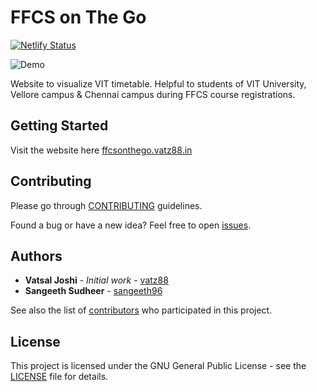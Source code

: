 # FFCS on The Go

[![Netlify Status](https://api.netlify.com/api/v1/badges/6d48d2f4-8dc7-4780-ae32-e8da62053826/deploy-status)](https://app.netlify.com/sites/ffcsonthego/deploys)

![Demo](demo.gif 'Demo')

Website to visualize VIT timetable. Helpful to students of VIT University, Vellore campus & Chennai campus during FFCS course registrations.

## Getting Started

Visit the website here [ffcsonthego.vatz88.in](https://ffcsonthego.vatz88.in)

## Contributing

Please go through [CONTRIBUTING](.github/CONTRIBUTING.md) guidelines.

Found a bug or have a new idea? Feel free to open [issues](https://github.com/vatz88/FFCSonTheGo/issues).

## Authors

- **Vatsal Joshi** - _Initial work_ - [vatz88](https://github.com/vatz88)
- **Sangeeth Sudheer** - [sangeeth96](https://github.com/sangeeth96)

See also the list of [contributors](https://github.com/vatz88/FFCSonTheGo/contributors) who participated in this project.

## License

This project is licensed under the GNU General Public License - see the [LICENSE](LICENSE.md) file for details.
